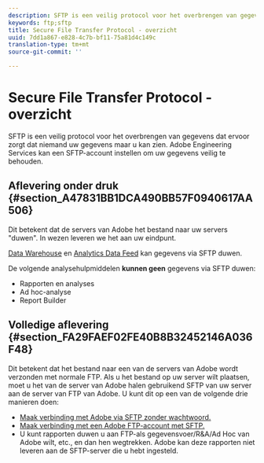 ```yaml
---
description: SFTP is een veilig protocol voor het overbrengen van gegevens dat ervoor zorgt dat niemand uw gegevens maar u kan zien. Adobe Engineering Services kan een SFTP-account instellen om uw gegevens veilig te behouden.
keywords: ftp;sftp
title: Secure File Transfer Protocol - overzicht
uuid: 7dd1a867-e828-4c7b-bf11-75a81d4c149c
translation-type: tm+mt
source-git-commit: ''

---
```



# Secure File Transfer Protocol - overzicht

SFTP is een veilig protocol voor het overbrengen van gegevens dat ervoor zorgt dat niemand uw gegevens maar u kan zien. Adobe Engineering Services kan een SFTP-account instellen om uw gegevens veilig te behouden.

## Aflevering onder druk {#section_A47831BB1DCA490BB57F0940617AA506}

Dit betekent dat de servers van Adobe het bestand naar uw servers &quot;duwen&quot;. In wezen leveren we het aan uw eindpunt.

[Data Warehouse](/help/export/ftp-and-sftp/c-sftp/ftp-sftp-dw.md) en [Analytics Data Feed](https://marketing.adobe.com/resources/help/en_US/reference/analytics-data-feed.html) kan gegevens via SFTP duwen.

De volgende analysehulpmiddelen **kunnen geen** gegevens via SFTP duwen:

* Rapporten en analyses
* Ad hoc-analyse
* Report Builder

## Volledige aflevering {#section_FA29FAEF02FE40B8B32452146A036F48}

Dit betekent dat het bestand naar een van de servers van Adobe wordt verzonden met normale FTP. Als u het bestand op uw server wilt plaatsen, moet u het van de server van Adobe halen gebruikend SFTP van uw server aan de server van FTP van Adobe. U kunt dit op een van de volgende drie manieren doen:

* [Maak verbinding met Adobe via SFTP zonder wachtwoord.](/help/export/ftp-and-sftp/c-sftp/ftp-sftp-cert-auth.md)
* [Maak verbinding met een Adobe FTP-account met SFTP.](/help/export/ftp-and-sftp/c-sftp/ftp-sftp-connect.md)
* U kunt rapporten duwen u aan FTP-als gegevensvoer/R&amp;A/Ad Hoc van Adobe wilt, etc., en dan hen wegtrekken. Adobe kan deze rapporten niet leveren aan de SFTP-server die u hebt ingesteld.

